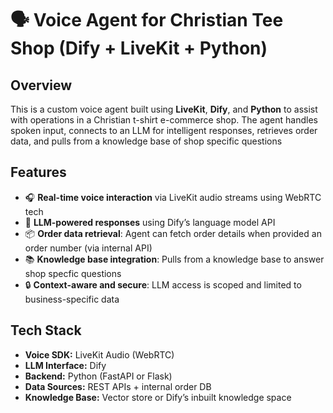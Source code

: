# 🗣️ Voice Agent for Christian Tee Shop (Dify + LiveKit + Python)

## Overview

This is a custom voice agent built using **LiveKit**, **Dify**, and **Python** to assist with operations in a Christian t-shirt e-commerce shop. The agent handles spoken input, connects to an LLM for intelligent responses, retrieves order data, and pulls from a knowledge base of shop specific questions

## Features

- 🎧 **Real-time voice interaction** via LiveKit audio streams using WebRTC tech
- 🧠 **LLM-powered responses** using Dify’s language model API
- 📦 **Order data retrieval**: Agent can fetch order details when provided an order number (via internal API)
- 📚 **Knowledge base integration**: Pulls from a knowledge base to answer shop specfic questions
- 🔒 **Context-aware and secure**: LLM access is scoped and limited to business-specific data

## Tech Stack

- **Voice SDK:** LiveKit Audio (WebRTC)
- **LLM Interface:** Dify
- **Backend:** Python (FastAPI or Flask)
- **Data Sources:** REST APIs + internal order DB
- **Knowledge Base:** Vector store or Dify’s inbuilt knowledge space

